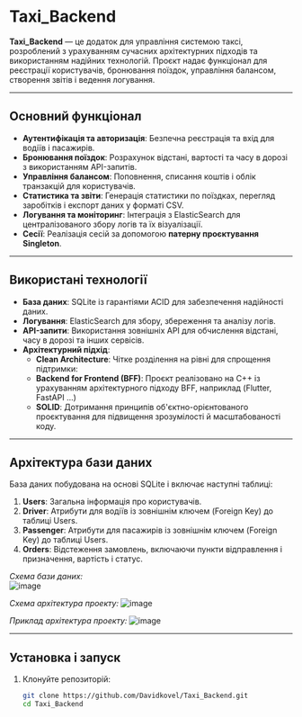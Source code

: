 # Taxi_Backend  

**Taxi_Backend** — це додаток для управління системою таксі, розроблений з урахуванням сучасних архітектурних підходів та використанням надійних технологій. Проєкт надає функціонал для реєстрації користувачів, бронювання поїздок, управління балансом, створення звітів і ведення логування.  

---

## Основний функціонал  
- **Аутентифікація та авторизація**: Безпечна реєстрація та вхід для водіїв і пасажирів.  
- **Бронювання поїздок**: Розрахунок відстані, вартості та часу в дорозі з використанням API-запитів.  
- **Управління балансом**: Поповнення, списання коштів і облік транзакцій для користувачів.  
- **Статистика та звіти**: Генерація статистики по поїздках, перегляд заробітків і експорт даних у форматі CSV.  
- **Логування та моніторинг**: Інтеграція з ElasticSearch для централізованого збору логів та їх візуалізації.  
- **Сесії**: Реалізація сесій за допомогою **патерну проєктування Singleton**.  

---

## Використані технології  
- **База даних**: SQLite із гарантіями ACID для забезпечення надійності даних.  
- **Логування**: ElasticSearch для збору, збереження та аналізу логів.  
- **API-запити**: Використання зовнішніх API для обчислення відстані, часу в дорозі та інших сервісів.  
- **Архітектурний підхід**:  
  - **Clean Architecture**: Чітке розділення на рівні для спрощення підтримки:  
  - **Backend for Frontend (BFF)**: Проєкт реалізовано на C++ із урахуванням архітектурного підходу BFF, наприклад (Flutter, FastAPI ...) 
  - **SOLID**: Дотримання принципів об'єктно-орієнтованого проєктування для підвищення зрозумілості й масштабованості коду.  

---

## Архітектура бази даних  
База даних побудована на основі SQLite і включає наступні таблиці:  
1. **Users**: Загальна інформація про користувачів.  
2. **Driver**: Атрибути для водіїв із зовнішнім ключем (Foreign Key) до таблиці Users.  
3. **Passenger**: Атрибути для пасажирів із зовнішнім ключем (Foreign Key) до таблиці Users.  
4. **Orders**: Відстеження замовлень, включаючи пункти відправлення і призначення, вартість і статус.  

*Схема бази даних:*  
![image](https://github.com/user-attachments/assets/07420c1f-b580-4aeb-8e70-997ec660a566)

*Схема архiтектура проекту:* 
![image](https://github.com/user-attachments/assets/41cf0f90-b231-460c-8e63-4ead9f16d423)

*Приклад архiтектура проекту:* 
![image](https://github.com/user-attachments/assets/53b42314-ea1b-4d66-86c2-276b03a74c3c)

---

## Установка і запуск  
1. Клонуйте репозиторій:  
   ```bash
   git clone https://github.com/Davidkovel/Taxi_Backend.git
   cd Taxi_Backend
